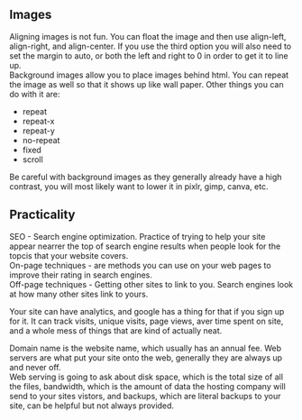 ## Images
Aligning images is not fun. You can float the image and then use align-left, align-right, and align-center. If you use the third option you will also need to set the margin to auto, or both the left and right to 0 in order to get it to line up.  
Background images allow you to place images behind html. You can repeat the image as well so that it shows up like wall paper. Other things you can do with it are:  
- repeat
- repeat-x
- repeat-y
- no-repeat  
- fixed
- scroll

Be careful with background images as they generally already have a high contrast, you will most likely want to lower it in pixlr, gimp, canva, etc.  

## Practicality
SEO - Search engine optimization. Practice of trying to help your site appear nearrer the top of search engine results when people look for the topcis that your website covers.  
On-page techniques - are methods you can use on your web pages to improve their rating in search engines.  
Off-page techniques - Getting other sites to link to you. Search engines look at how many other sites link to yours.  

Your site can have analytics, and google has a thing for that if you sign up for it. It can track visits, unique visits, page views, aver time spent on site, and a whole mess of things that are kind of actually neat.  

Domain name is the website name, which usually has an annual fee. Web servers are what put your site onto the web, generally they are always up and never off.  
Web serving is going to ask about disk space, which is the total size of all the files, bandwidth, which is the amount of data the hosting company will send to your sites vistors, and backups, which are literal backups to your site, can be helpful but not always provided. 